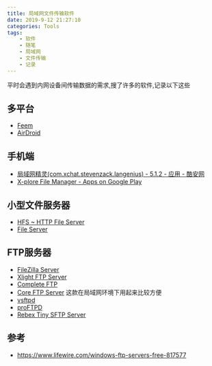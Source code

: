 ```yaml
---
title: 局域网文件传输软件
date: 2019-9-12 21:27:10
categories: Tools
tags:
    - 软件
    - 随笔
    - 局域网
    - 文件传输
    - 记录
---
```


平时会遇到内网设备间传输数据的需求,搜了许多的软件,记录以下这些

<!--more-->

## 多平台

- [Feem](https://feem.io/)
- [AirDroid](https://www.airdroid.com/zh-cn/)

## 手机端

- [局域网精灵(com.xchat.stevenzack.langenius) - 5.1.2 - 应用 - 酷安网](https://www.coolapk.com/apk/com.xchat.stevenzack.langenius)
- [X-plore File Manager - Apps on Google Play](https://play.google.com/store/apps/details?id=com.lonelycatgames.Xplore&hl=en_US)

## 小型文件服务器

- [HFS ~ HTTP File Server](https://www.rejetto.com/hfs/?f=dl)
- [File Server](https://code.google.com/archive/p/madfish-webtoolkit/downloads)

## FTP服务器

- [FileZilla Server](https://filezilla-project.org/download.php?type=server)
- [Xlight FTP Server](https://www.xlightftpd.com/download.htm)
- [Complete FTP](https://enterprisedt.com/products/completeftp/free/)
- [Core FTP Server](http://www.coreftp.com/server/) 这款在局域网环境下用起来比较方便
- [vsftpd](https://security.appspot.com/vsftpd.html#download)
- [proFTPD](http://www.proftpd.org/)
- [Rebex Tiny SFTP Server](https://labs.rebex.net/tiny-sftp-server)

## 参考

- https://www.lifewire.com/windows-ftp-servers-free-817577